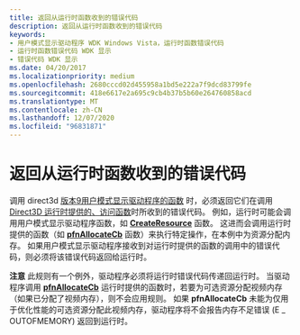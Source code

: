 ```yaml
---
title: 返回从运行时函数收到的错误代码
description: 返回从运行时函数收到的错误代码
keywords:
- 用户模式显示驱动程序 WDK Windows Vista，运行时函数错误代码
- 运行时函数错误代码 WDK 显示
- 错误代码 WDK 显示
ms.date: 04/20/2017
ms.localizationpriority: medium
ms.openlocfilehash: 2680cccd02d455958a1bd5e222a7f9dcd83799fe
ms.sourcegitcommit: 418e6617e2a695c9cb4b37b5b60e264760858acd
ms.translationtype: MT
ms.contentlocale: zh-CN
ms.lasthandoff: 12/07/2020
ms.locfileid: "96831871"
---
```

# <a name="returning-error-codes-received-from-runtime-functions"></a>返回从运行时函数收到的错误代码


调用 direct3d [版本9用户模式显示驱动程序的函数](/windows-hardware/drivers/ddi/d3dumddi/index) 时，必须返回它们在调用 [Direct3D 运行时提供的、访问函数](/windows-hardware/drivers/ddi/index)时所收到的错误代码。 例如，运行时可能会调用用户模式显示驱动程序函数，如 [**CreateResource**](/windows-hardware/drivers/ddi/d3dumddi/nc-d3dumddi-pfnd3dddi_createresource) 函数。 这进而会调用运行时提供的函数（如 [**pfnAllocateCb**](/windows-hardware/drivers/ddi/d3dumddi/nc-d3dumddi-pfnd3dddi_allocatecb) 函数）来执行特定操作，在本例中为资源分配内存。 如果用户模式显示驱动程序接收到对运行时提供的函数的调用中的错误代码，则必须将该错误代码返回给运行时。

**注意**   此规则有一个例外，驱动程序必须将运行时错误代码传递回运行时。 当驱动程序调用 [**pfnAllocateCb**](/windows-hardware/drivers/ddi/d3dumddi/nc-d3dumddi-pfnd3dddi_allocatecb) 运行时提供的函数时，若要为可选资源分配视频内存（如果已分配了视频内存），则不会应用规则。 如果 **pfnAllocateCb** 未能为仅用于优化性能的可选资源分配此视频内存，驱动程序将不会报告内存不足错误 (E \_ OUTOFMEMORY) 返回到运行时。

 

 

